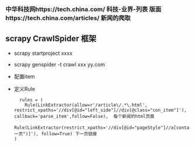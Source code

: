 ### 中华科技网https://tech.china.com/  科技-业界-列表 版面https://tech.china.com/articles/ 新闻的爬取
## scrapy   CrawlSpider 框架
* scrapy startproject xxxx
* scrapy genspider -t crawl xxx yy.com
* 配置item
* 定义Rule


        rules = (
          Rule(LinkExtractor(allow=r'/article\/.*\.html', restrict_xpaths='//div[@id="left_side"]//div[@class="con_item"]'), callback='parse_item',follow=False),  每个新闻的html页面
          Rule(LinkExtractor(restrict_xpaths='//div[@id="pageStyle"]//a[contains(text(),"下一页")]'), follow=True) 下一页链接
      )
